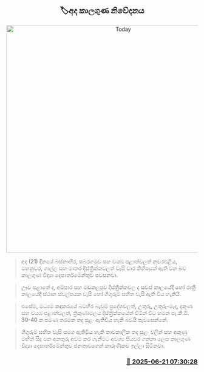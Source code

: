 <p align='center'><b><h2 align='center' title='Today's weather forecast'>🏷අද කාලගුණ නිවේදනය</h2></b></p>
<p align='center'><img src='https://helakuru.sgp1.cdn.digitaloceanspaces.com/esana/images/lib/weather-thumb-new-1[1].jpg' width='600' alt='Today's weather forecast'></p>

> අද (21) දිනයේ බස්නාහිර, සබරගමුව සහ වයඹ පළාත්වලත් නුවරඑළිය, මහනුවර, ගාල්ල සහ මාතර දිස්ත්‍රික්කවලත් වැසි වාර කිහිපයක් ඇති වන බව කාලගුණ විද්‍යා දෙපාර්තමේන්තුව පවසනවා.

> ඌව පළාතේ ද, අම්පාර සහ මඩකලපුව දිස්ත්‍රික්කවල ද සවස් කාලයේදී හෝ රාත්‍රී කාලයේදී ස්ථාන ස්වල්පයක වැසි හෝ ගිගුරුම් සහිත වැසි ඇති විය හැකියි.

> එසේම, මධ්‍යම කඳුකරයේ බටහිර බැවුම් ප්‍රදේශවලත්, උතුරු, උතුරු-මැද, දකුණ සහ වයඹ පළාත්වලත්, ත්‍රිකුණාමලය දිස්ත්‍රික්කයේත් විටින් විට හමන පැ.කි.මී. 30-40 ක පමණ තරමක තද සුළං ඇතිවිය හැකි බවයි පැවසෙන්නේ.

> ගිගුරුම් සහිත වැසි සමග ඇතිවිය හැකි තාවකාලික තද සුළං වලින් සහ අකුණු මඟින් සිදු වන අනතුරු අවම කර ගැනීමට අවශ්‍ය පියවර ගන්නා ලෙස කාලගුණ විද්‍යා දෙපාර්තමේන්තුව ජනතාවගෙන් කාරුණිකව ඉල්ලා සිටිනවා.



<h3 align='right'><a href='https://www.helakuru.lk/esana/p/111215/'>📅 2025-06-21 07:30:28</a></h3>
